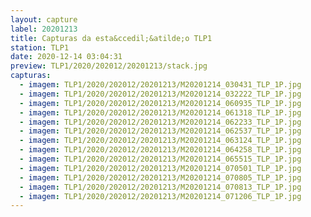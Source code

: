 ```yaml
---
layout: capture
label: 20201213
title: Capturas da esta&ccedil;&atilde;o TLP1
station: TLP1
date: 2020-12-14 03:04:31
preview: TLP1/2020/202012/20201213/stack.jpg
capturas:
  - imagem: TLP1/2020/202012/20201213/M20201214_030431_TLP_1P.jpg
  - imagem: TLP1/2020/202012/20201213/M20201214_032222_TLP_1P.jpg
  - imagem: TLP1/2020/202012/20201213/M20201214_060935_TLP_1P.jpg
  - imagem: TLP1/2020/202012/20201213/M20201214_061318_TLP_1P.jpg
  - imagem: TLP1/2020/202012/20201213/M20201214_062233_TLP_1P.jpg
  - imagem: TLP1/2020/202012/20201213/M20201214_062537_TLP_1P.jpg
  - imagem: TLP1/2020/202012/20201213/M20201214_063124_TLP_1P.jpg
  - imagem: TLP1/2020/202012/20201213/M20201214_064258_TLP_1P.jpg
  - imagem: TLP1/2020/202012/20201213/M20201214_065515_TLP_1P.jpg
  - imagem: TLP1/2020/202012/20201213/M20201214_070501_TLP_1P.jpg
  - imagem: TLP1/2020/202012/20201213/M20201214_070805_TLP_1P.jpg
  - imagem: TLP1/2020/202012/20201213/M20201214_070813_TLP_1P.jpg
  - imagem: TLP1/2020/202012/20201213/M20201214_071206_TLP_1P.jpg
---
```

